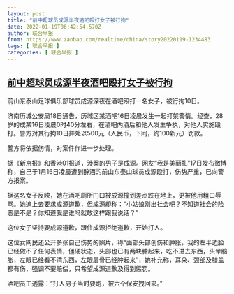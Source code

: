 ```yaml
---
layout: post
title: "前中超球员成源半夜酒吧殴打女子被行拘"
date: 2022-01-19T06:42:54.570Z
author: 联合早报
from: https://www.zaobao.com/realtime/china/story20220119-1234483
tags: [ 联合早报 ]
categories: [ 联合早报 ]
---
```

<!--1642592760000-->
[前中超球员成源半夜酒吧殴打女子被行拘](https://www.zaobao.com/realtime/china/story20220119-1234483)
------

<div>
<p>前山东泰山足球俱乐部球员成源深夜在酒吧殴打一名女子，被行拘10日。</p><p>济南历城公安局18日通告，历城区某酒吧16日凌晨发生一起打架警情。经查，28岁的成某16日凌晨0时40分左右，在酒吧内酒后和他人发生争执，对他人实施殴打。警方对其行拘10日并处以500元（人民币，下同，约100新元）罚款。</p><p>警方将依据伤情，对案件作进一步处理。</p><section id="imu"><div id="dfp-ad-imu1">        </div></section><p>据《新京报》和香港01报道，涉案的男子是成源。网友“我是美丽扎”17日发布微博称，自己于1月16日凌晨遭到醉酒的前山东泰山球员成源殴打，伤势严重，已向警方报案。</p><p>据这名女子反映，她在酒吧厕所门口被成源撞到差点跌在地上，更被他用粗口辱骂。她追上去要求成源道歉，但成源却称：“小姑娘刚出社会吧？不知道社会的险恶是不是？你知道我是谁吗就敢这样跟我说话？”</p><p>这位女子坚持要成源道歉，跟住成源拒绝道歉，开始打人。</p><div id="innity-in-post"></div><div id="dfp-ad-midarticlespecial">        </div><p>这位女网民还公开多张自己伤势的照片，称“面部头部创伤和肿胀，我的左半边脸已经做不了任何表情，僵硬状态，头部也已有两块肿起来，吃不进去东西，头晕脑胀，左眼已经看不清东西，左眼眉骨已经肿起来”，她补充称，耳朵、颈部及膝盖都有伤，强调不要赔偿，只希望成源道歉及得到惩罚。</p><p>酒吧员工透露：“打人男子当时要跑，被六个保安拽回来。”</p>      <div class="cx_paywall_placeholder" id="sph_cdp_40"></div>
</div>
